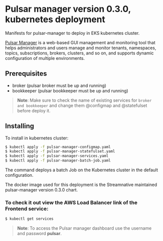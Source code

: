 # Pulsar manager version 0.3.0, kubernetes deployment

Manifests for pulsar-manager to deploy in EKS kubernetes cluster.

[Pulsar Manager](https://pulsar.apache.org/docs/en/administration-pulsar-manager/) is a web-based GUI management and monitoring tool that helps administrators and users manage and monitor tenants, namespaces, topics, subscriptions, brokers, clusters, and so on, and supports dynamic configuration of multiple environments.

## Prerequisites

- broker (pulsar broker must be up and running)
- bookkeeper (pulsar bookkeeper must be up and running)

> **Note**: Make sure to check the name of existing services for `broker and bookkeeper` and change them @configmap and @statefulset before deploy it.

## Installing

To install in kubernetes cluster:

```bash
$ kubectl apply -f pulsar-manager-configmap.yaml
$ kubectl apply -f pulsar-manager-statefulset.yaml
$ kubectl apply -f pulsar-manager-services.yaml
$ kubectl apply -f pulsar-manager-batch-job.yaml
```

The command deploys a batch Job on the Kubernetes cluster in the default configuration.

The docker image used for this deployment is the Streamnative maintained pulsar-manager version 0.3.0 chart.

### To check it out view the AWS Load Balancer link of the Frontend service:

```bash
$ kubectl get services
```
> **Note**: To access the Pulsar manager dashboard use the username and password **pulsar**.
